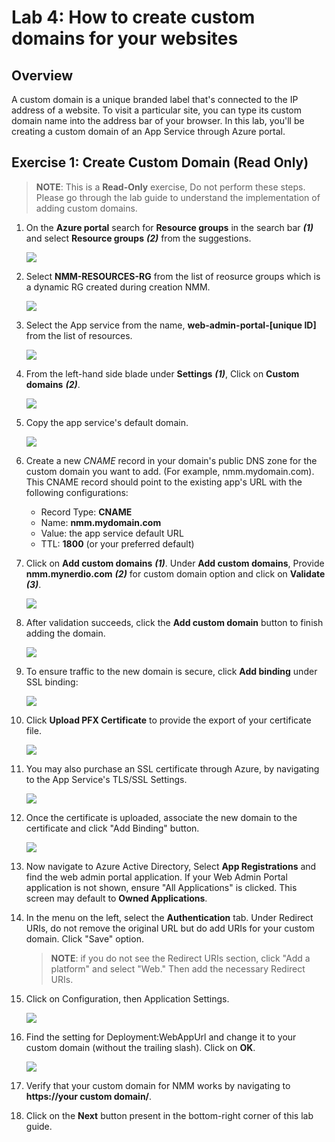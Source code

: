 # Lab 4: How to create custom domains for your websites

## Overview

A custom domain is a unique branded label that's connected to the IP address of a website. To visit a particular site, you can type its custom domain name into the address bar of your browser. In this lab, you'll be creating a custom domain of an App Service through Azure portal.

## Exercise 1: Create Custom Domain **(Read Only)**

>**NOTE**: This is a **Read-Only** exercise, Do not perform these steps. Please go through the lab guide to understand the implementation of adding custom domains.

1. On the **Azure portal** search for **Resource groups** in the search bar ***(1)*** and select **Resource groups** ***(2)*** from the suggestions.

   ![](media/c5.png)
   
1. Select **NMM-RESOURCES-RG** from the list of reosurce groups which is a dynamic RG created during creation NMM.

   ![](media/ss1.png)
   
1. Select the App service from the name, **web-admin-portal-[unique ID]** from the list of resources.

   ![](media/ss2.png)
   
1. From the left-hand side blade under **Settings** ***(1)***, Click on **Custom domains** ***(2)***. 

   ![](media/6s1.png)
   
1. Copy the app service's default domain.

   ![](media/6s3.png)

1. Create a new *CNAME* record in your domain's public DNS zone for the custom domain you want to add. (For example, nmm.mydomain.com). This CNAME record should point to the existing app's URL with the following configurations:

   - Record Type: **CNAME**
   - Name: **nmm.mydomain.com**
   - Value: the app service default URL
   - TTL: **1800** (or your preferred default)
   
1. Click on **Add custom domains** ***(1)***. Under **Add custom domains**, Provide **nmm.mynerdio.com** ***(2)*** for custom domain option and click on **Validate** ***(3)***.
   
   ![](media/6s2.png)
   
1. After validation succeeds, click the **Add custom domain** button to finish adding the domain.
   
   ![](media/6s4.png)
   
1. To ensure traffic to the new domain is secure, click **Add binding** under SSL binding:
   
   ![](media/6s5.png)
   
1. Click **Upload PFX Certificate** to provide the export of your certificate file.

   ![](media/6s6.png)
   
1. You may also purchase an SSL certificate through Azure, by navigating to the App Service's TLS/SSL Settings.

   ![](media/6s7.png)
   
1. Once the certificate is uploaded, associate the new domain to the certificate and click "Add Binding" button.

   ![](media/6s8.png)
   
1. Now navigate to Azure Active Directory, Select **App Registrations** and find the web admin portal application.  If your Web Admin Portal application is not shown, ensure "All Applications" is clicked.  This screen may default to **Owned Applications**.

1. In the menu on the left, select the **Authentication** tab. Under Redirect URIs, do not remove the original URL but do add URIs for your custom domain. Click "Save" option.

   >**NOTE**: if you do not see the Redirect URIs section, click "Add a platform" and select "Web." Then add the necessary Redirect URIs.

1. Click on Configuration, then Application Settings.

   ![](media/6s10.png)
   
1. Find the setting for Deployment:WebAppUrl and change it to your custom domain (without the trailing slash). Click on **OK**.

   ![](media/6s11.png)
   
1. Verify that your custom domain for NMM works by navigating to **https://your custom domain/**.

1. Click on the **Next** button present in the bottom-right corner of this lab guide.




